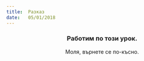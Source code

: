 ```yaml
---
title:  Разказ
date:   05/01/2018
---
```


### <center>Работим по този урок.</center>
<center>Моля, върнете се по-късно.</center>